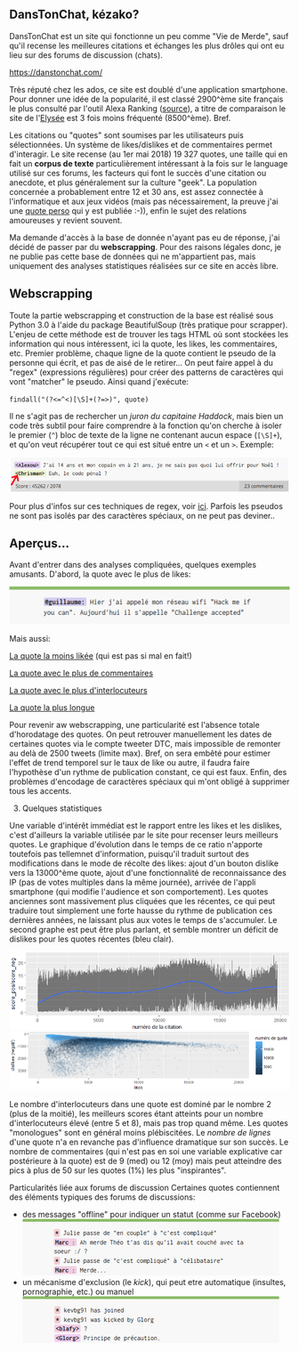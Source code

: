 ## DansTonChat, kézako?

DansTonChat est un site qui fonctionne un peu comme "Vie de Merde", sauf qu'il recense les meilleures citations et échanges les plus drôles qui ont eu lieu sur des forums de discussion (chats).

https://danstonchat.com/

Très réputé chez les ados, ce site est doublé d'une application smartphone. Pour donner une idée de la popularité, il est classé 2900^ème site français le plus consulté par l'outil Alexa Ranking ([source](https://www.alexa.com/siteinfo/danstonchat.com)), a titre de comparaison le site de l'[Elysée](http://www.elysee.fr/) est 3 fois moins fréquenté (8500^ème). Bref.

Les citations ou "quotes" sont soumises par les utilisateurs puis sélectionnées. Un système de likes/dislikes et de commentaires permet d'interagir. Le site recense (au 1er mai 2018) 19 327 quotes, une taille qui en fait un **corpus de texte** particulièrement intéressant à la fois sur le language utilisé sur ces forums, les facteurs qui font le succès d'une citation ou anecdote, et plus généralement sur la culture "geek". La population concernée a probablement entre 12 et 30 ans, est assez connectée à l'informatique et aux jeux vidéos (mais pas nécessairement, la preuve j'ai une [quote perso](https://danstonchat.com/13296.html) qui y est publiée :-)), enfin le sujet des relations amoureuses y revient souvent. 

Ma demande d'accès à la base de donnée n'ayant pas eu de réponse, j'ai décidé de passer par du **webscrapping**. Pour des raisons légales donc, je ne publie pas cette base de données qui ne m'appartient pas, mais uniquement des analyses statistiques réalisées sur ce site en accès libre.

## Webscrapping

Toute la partie webscrapping et construction de la base est réalisé sous Python 3.0 à l'aide du package BeautifulSoup (très pratique pour scrapper). L'enjeu de cette méthode est de trouver les tags HTML où sont stockées les information qui nous intéressent, ici la quote, les likes, les commentaires, etc. Premier problème, chaque ligne de la quote contient le pseudo de la personne qui écrit, et pas de aisé de le retirer... On peut faire appel à du "regex" (expressions régulières) pour créer des patterns de caractères qui vont "matcher" le pseudo. Ainsi quand j'exécute:

`findall("(?<=^<)[\S]+(?=>)", quote)`

Il ne s'agit pas de rechercher un *juron du capitaine Haddock*, mais bien un code très subtil pour faire comprendre à la fonction qu'on cherche à isoler le premier (`^`) bloc de texte de la ligne ne contenant aucun espace (`[\S]+`), et qu'on veut récupérer tout ce qui est situé entre un `<` et un `>`. Exemple:

![exemple quote 1](quote_exemple_1.png)

Pour plus d'infos sur ces techniques de regex, voir [ici](https://docs.python.org/2/library/re.html). Parfois les pseudos ne sont pas isolés par des caractères spéciaux, on ne peut pas deviner..

## Aperçus...

Avant d'entrer dans des analyses compliquées, quelques exemples amusants. D'abord, la quote avec le plus de likes:

![exemple quote 2](quote_toplikes.png)

Mais aussi:

[La quote la moins likée](https://danstonchat.com/11364.html) (qui est pas si mal en fait!)

[La quote avec le plus de commentaires](https://danstonchat.com/19524.html)

[La quote avec le plus d'interlocuteurs](https://danstonchat.com/18250.html)

[La quote la plus longue](https://danstonchat.com/17812.html)

Pour revenir aw webscrapping, une particularité est l'absence totale d'horodatage des quotes. On peut retrouver manuellement les dates de certaines quotes via le compte tweeter DTC, mais impossible de remonter au delà de 2500 tweets (limite max). Bref, on sera embêté pour estimer l'effet de trend temporel sur le taux de like ou autre, il faudra faire l'hypothèse d'un rythme de publication constant, ce qui est faux. Enfin, des problèmes d'encodage de caractères spéciaux qui m'ont obligé à supprimer tous les accents.

3. Quelques statistiques

Une variable d'intérêt immédiat est le rapport entre les likes et les dislikes, c'est d'ailleurs la variable utilisée par le site pour recenser leurs meilleurs quotes. Le graphique d'évolution dans le temps de ce ratio n'apporte toutefois pas tellemnet d'information, puisqu'il traduit surtout des modifications dans le mode de récolte des likes: ajout d'un bouton dislike vers la 13000^ème quote, ajout d'une fonctionnalité de reconnaissance des IP (pas de votes multiples dans la même journée), arrivée de l'appli smartphone (qui modifie l'audience et son comportement). Les quotes anciennes sont massivement plus cliquées que les récentes, ce qui peut traduire tout simplement une forte hausse du rythme de publication ces dernières années, ne laissant plus aux votes le temps de s'accumuler. Le second graphe est peut être plus parlant, et semble montrer un déficit de dislikes pour les quotes récentes (bleu clair).

![plot 1](plot_evolution_ratio.png)
![plot 1](plot_evolution_ratio_scatter.png)

Le nombre d'interlocuteurs dans une quote est dominé par le nombre 2 (plus de la moitié), les meilleurs scores étant atteints pour un nombre d'interlocuteurs élevé (entre 5 et 8), mais pas trop quand même. Les quotes "monologues" sont en général moins plébiscitées. Le *nombre de lignes* d'une quote n'a en revanche pas d'influence dramatique sur son succès. Le nombre de commentaires (qui n'est pas en soi une variable explicative car postérieure à la quote) est de 9 (med) ou 12 (moy) mais peut atteindre des pics à plus de 50 sur les quotes (1%) les plus "inspirantes".

Particularités liée aux forums de discussion
Certaines quotes contiennent des éléments typiques des forums de discussions:
- des messages "offline" pour indiquer un statut (comme sur Facebook)
![exemple quote 1](quote_exemple_2.png)
- un mécanisme d'exclusion (le *kick*), qui peut etre automatique (insultes, pornographie, etc.) ou manuel
![exemple quote 1](quote_exemple_3.png)

